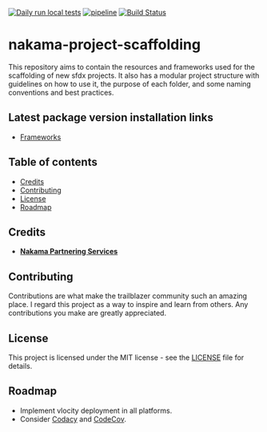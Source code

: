 [![Daily run local tests](https://github.com/Nakama-Partnering-Services/nakama-project-scaffolding/actions/workflows/run-apex-tests.yml/badge.svg)](https://github.com/Nakama-Partnering-Services/nakama-project-scaffolding/actions/workflows/scheduled-tests.yml) [![pipeline](https://gitlab.com/jdkgabri/nakama-project-scaffolding/badges/main/pipeline.svg)](https://gitlab.com/jdkgabri/nakama-project-scaffolding/-/commits/main)
[![Build Status](https://dev.azure.com/jdkgabri/nakama-project-scaffolding/_apis/build/status/nakama-project-scaffolding?branchName=main)](https://dev.azure.com/jdkgabri/nakama-project-scaffolding/_build/latest?definitionId=1&branchName=main)

# nakama-project-scaffolding

This repository aims to contain the resources and frameworks used for the scaffolding of new sfdx projects. It also has a modular project structure with guidelines on how to use it, the purpose of each folder, and some naming conventions and best practices.

## Latest package version installation links

-   [Frameworks](https://login.salesforce.com/packaging/installPackage.apexp?p0=04t7Q000000IKzXQAW)

## Table of contents

-   [Credits](#credits)
-   [Contributing](#contributing)
-   [License](#license)
-   [Roadmap](#roadmap)

## Credits

-   [**Nakama Partnering Services**](https://github.com/Nakama-Partnering-Services)

## Contributing

Contributions are what make the trailblazer community such an amazing place. I regard this project as a way to inspire and learn from others. Any contributions you make are greatly appreciated.

## License

This project is licensed under the MIT license - see the [LICENSE](/LICENSE) file for details.

## Roadmap

-   Implement vlocity deployment in all platforms.
-   Consider [Codacy](https://docs.codacy.com/coverage-reporter/) and [CodeCov](https://about.codecov.io/tool/gitlab-ci/).
